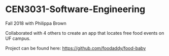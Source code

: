 # CEN3031-Software-Engineering

Fall 2018 with Philippa Brown

Collaborated with 4 others to create an app that locates free food events on UF campus.

Project can be found here: https://github.com/foodaddy/food-baby
